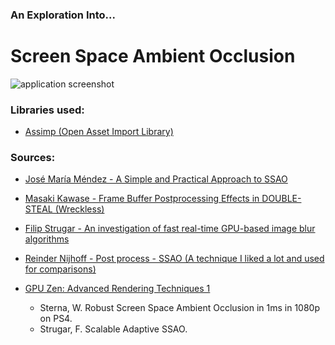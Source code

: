 ### An Exploration Into... 
# Screen Space Ambient Occlusion

![application screenshot](https://github.com/matts-csmnt/STGA_SSAO/blob/master/Media/img/ssao_app.jpeg "Application Screenshot")

### Libraries used:
- [Assimp (Open Asset Import Library)](http://www.assimp.org/)

### Sources:
- [José María Méndez - A Simple and Practical Approach to SSAO](https://www.gamedev.net/articles/programming/graphics/a-simple-and-practical-approach-to-ssao-r2753)
- [Masaki Kawase - Frame Buffer Postprocessing Effects in DOUBLE-STEAL (Wreckless)](www.daionet.gr.jp/~masa/archives/GDC2003_DSTEAL.ppt)
- [Filip Strugar - An investigation of fast real-time GPU-based image blur algorithms](https://software.intel.com/en-us/blogs/2014/07/15/an-investigation-of-fast-real-time-gpu-based-image-blur-algorithms)
- [Reinder Nijhoff - Post process - SSAO (A technique I liked a lot and used for comparisons)](https://www.shadertoy.com/view/Ms33WB)

- [GPU Zen: Advanced Rendering Techniques 1](https://gpuzen.blogspot.com/)
  - Sterna, W. Robust Screen Space Ambient Occlusion in 1ms in 1080p on PS4.
  - Strugar, F. Scalable Adaptive SSAO.
